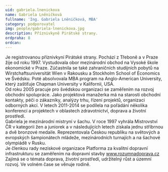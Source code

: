 ```yaml
---	
uid: gabriela.lnenickova	
name: Gabriela Lněničková	
fullname: 'Ing. Gabriela Lněničková, MBA'	
category: podporovatel	
img: people/gabriela-lnenickova.jpg	
description: Příznivkyně Pirátské strany.	
ordpraha: 8	
ordcan: 	
---	
```

Je registrovanou příznivkyní Pirátské strany. Pochází z Třeboně a v Praze žije od roku 1997. Vystudovala obor mezinárodní obchod na Vysoké škole ekonomické v Praze. Zúčastnila se také zahraničních studijních pobytů na Wirstchaftsuniversität Wien v Rakousku a Stockholm School of Economics ve Švédsku. Poté absolvovala MBA program na Anglo-American University, který zaštiťuje Chapman University v Kalifornii, USA.	
Od roku 2005 pracuje pro švédskou organizaci se zaměřením na rozvoj obchodní spolupráce. Jako projektová manažerka má na starosti obchodní kontakty, péči o zákazníky, analýzy trhu, řízení projektů, organizaci odborných akcí. V letech 2011-2014 se podílela na pořádání několika konferencí a projektech v oblastech zdravotnictví, doprava a životní prostředí.	
Gabriela je mezinárodní mistryní v šachu. V roce 1997 vyhrála Mistrovství ČR v kategorii žen a juniorek a v následujících letech získala jednu stříbrnou a dvě bronzové medaile. Reprezentovala Českou republiku na světových a evropských šampionátech mládeže, mezinárodních turnajích a na šachové olympiádě v Rusku.	
Je členkou rady neziskové organizace Platforma za kvalitní dopravní infrastrukturu se zaměřením na dopravní stavby www.rozumnadoprava.cz	
Zajímá se o témata doprava, životní prostředí, udržitelný růst a územní rozvoj. Ve volném čase se věnuje rodině.	
